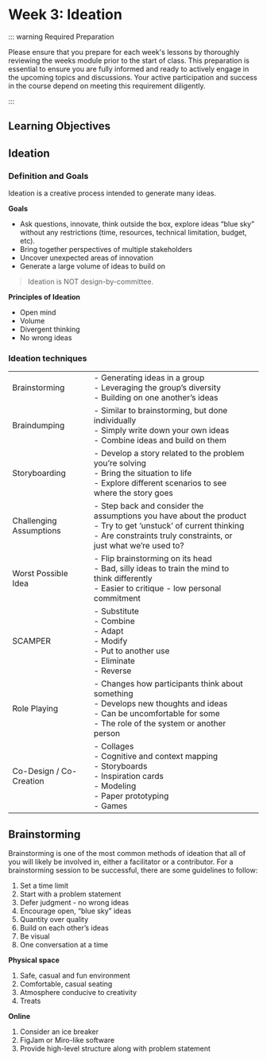 # Week 3: Ideation

::: warning Required Preparation

Please ensure that you prepare for each week's lessons by thoroughly reviewing the weeks module prior to the start of class. This preparation is essential to ensure you are fully informed and ready to actively engage in the upcoming topics and discussions. Your active participation and success in the course depend on meeting this requirement diligently.

:::

## Learning Objectives

## Ideation

### Definition and Goals

Ideation is a creative process intended to generate many ideas.

**Goals**

- Ask questions, innovate, think outside the box, explore ideas “blue sky” without any restrictions (time, resources, technical limitation, budget, etc).
- Bring together perspectives of multiple stakeholders
- Uncover unexpected areas of innovation
- Generate a large volume of ideas to build on

> Ideation is NOT design-by-committee.

**Principles of Ideation**

- Open mind
- Volume
- Divergent thinking
- No wrong ideas

### Ideation techniques

|                         |                                                                                                                                                                                           |     |
| ----------------------- | ----------------------------------------------------------------------------------------------------------------------------------------------------------------------------------------- | --- |
| Brainstorming           | - Generating ideas in a group <br> - Leveraging the group’s diversity <br> - Building on one another’s ideas                                                                              |     |
| Braindumping            | - Similar to brainstorming, but done individually <br> - Simply write down your own ideas <br> - Combine ideas and build on them                                                          |     |
| Storyboarding           | - Develop a story related to the problem you’re solving <br> - Bring the situation to life <br> - Explore different scenarios to see where the story goes                                 |     |
| Challenging Assumptions | - Step back and consider the assumptions you have about the product <br> - Try to get ‘unstuck’ of current thinking <br> - Are constraints truly constraints, or just what we’re used to? |     |
| Worst Possible Idea     | - Flip brainstorming on its head <br> - Bad, silly ideas to train the mind to think differently <br> - Easier to critique - low personal commitment                                       |     |
| SCAMPER                 | - Substitute <br> - Combine <br> - Adapt <br> - Modify <br> - Put to another use <br> - Eliminate <br> - Reverse                                                                          |     |
| Role Playing            | - Changes how participants think about something <br> - Develops new thoughts and ideas <br> - Can be uncomfortable for some <br> - The role of the system or another person              |     |
| Co-Design / Co-Creation | - Collages <br> - Cognitive and context mapping <br> - Storyboards <br> - Inspiration cards <br> - Modeling <br> - Paper prototyping <br> - Games                                         |     |

## Brainstorming

Brainstorming is one of the most common methods of ideation that all of you will likely be involved in, either a facilitator or a contributor.
For a brainstorming session to be successful, there are some guidelines to follow:

1. Set a time limit
2. Start with a problem statement
3. Defer judgment - no wrong ideas
4. Encourage open, “blue sky” ideas
5. Quantity over quality
6. Build on each other’s ideas
7. Be visual
8. One conversation at a time

**Physical space**

1. Safe, casual and fun environment
2. Comfortable, casual seating
3. Atmosphere conducive to creativity
4. Treats

**Online**

1. Consider an ice breaker
2. FigJam or Miro-like software
3. Provide high-level structure along with problem statement
